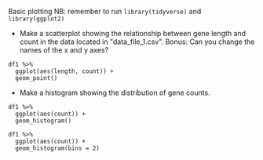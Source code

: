 Basic plotting
NB: remember to run `library(tidyverse)` and `library(ggplot2)`  

- Make a scatterplot showing the relationship between gene length and count in the data located in "data_file_1.csv". Bonus: Can you change the names of the x and y axes?
```{r}
df1 %>% 
  ggplot(aes(length, count)) + 
  geom_point()
```
- Make a histogram showing the distribution of gene counts.
```{r}
df1 %>% 
  ggplot(aes(count)) + 
  geom_histogram()
  
df1 %>% 
  ggplot(aes(count)) + 
  geom_histogram(bins = 2)
```



